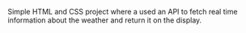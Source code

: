 Simple HTML and CSS project where a used an API to fetch real time information about the weather and return it on the display.
